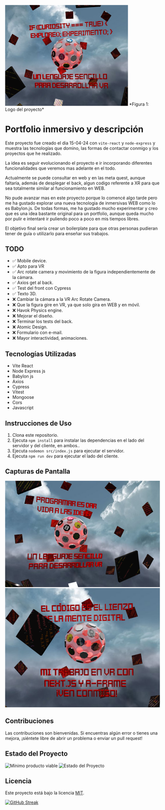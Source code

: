 <img src="zoo/public/1.png" alt="Descripción de la imagen" width="400"/>
*Figura 1: Logo del proyecto*



# Portfolio inmersivo y descripción

Este proyecto fue creado el dia 15-04-24 con `vite-react` y `node-express` y muestra las tecnologías que domino, las formas de contactar conmigo y los proyectos que he realizado.

La idea es seguir evolucionando el proyecto e ir incorporando diferentes funcionalidades que veremos mas adelante en el todo.

Actualmente se puede consultar en web y en las meta quest, aunque faltaría, además de desplegar el back, algun codigo referente a XR para que sea totalmente similar al funcionamiento en WEB.

No pude avanzar mas en este proyecto porque lo comencé algo tarde pero me ha gustado explorar una nueva tecnologia de inmersivas WEB como lo es Babylon.js.
De todas formas, me ha gustado mucho experimentar y creo que es una idea bastante original para un portfolio, aunque queda mucho por pulir e intentaré ir puliendo poco a poco en mis tiempos libres. 

El objetivo final sería crear un boilerplate para que otras personas pudieran tener de guía o utilizarlo para enseñar sus trabajos.

## TODO
- ✅ Mobile device.
- ✅ Apto para VR
- ✅ Arc rotate camera y movimiento de la figura independientemente de la cámara.
- ✅ Axios get al back.
- ✅ Test del front con Cypress
- ✅ Texto 3D.
- ❌ Cambiar la cámara a la VR Arc Rotate Camera.
- ❌ Que la figura gire en VR, ya que solo gira en WEB y en móvil.
- ❌ Havok Physics engine.
- ❌ Mejorar el diseño.
- ❌ Terminar los tests del back.
- ❌ Atomic Design.
- ❌ Formulario con e-mail.
- ❌ Mayor interactividad, animaciones.
## Tecnologías Utilizadas

- Vite React
- Node Express js
- Babylon js
- Axios
- Cypress
- Vitest
- Mongoose
- Cors
- Javascript

## Instrucciones de Uso

1. Clona este repositorio.
2. Ejecuta `npm install` para instalar las dependencias en el lado del servidor y del cliente, en ambos..
3. Ejecuta `nodemon src/index.js` para ejecutar el servidor.
4. Ejecuta `npm run dev` para ejecutar el lado del cliente.


## Capturas de Pantalla

![Captura de pantalla 1](zoo/public/2.png)
![Captura de pantalla 2](zoo/public/3.png)


## Contribuciones

Las contribuciones son bienvenidas. Si encuentras algún error o tienes una mejora, ¡siéntete libre de abrir un problema o enviar un pull request!

## Estado del Proyecto
![Mínimo producto viable](https://img.shields.io/badge/MVP-%20En%20Desarrollo-green)
![Estado del Proyecto](https://img.shields.io/badge/Estado-En%20Desarrollo-orange)

## Licencia

Este proyecto está bajo la licencia [MIT](LICENSE).


[![GitHub Streak](https://streak-stats.demolab.com?user=EzequielPalma&theme=dark&locale=es)](https://git.io/streak-stats)
